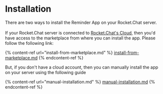 # Installation

There are two ways to install the Reminder App on your Rocket.Chat server.\
\
If your Rocket.Chat server is connected to [Rocket.Chat's Cloud](https://docs.rocket.chat/rocket.chat-saas/cloud-account), then you'd have access to the marketplace from where you can install the app. Please follow the following link:

{% content-ref url="install-from-marketplace.md" %}
[install-from-marketplace.md](install-from-marketplace.md)
{% endcontent-ref %}

But, if you don't have a cloud account, then you can manually install the app on your server using the following guide

{% content-ref url="manual-installation.md" %}
[manual-installation.md](manual-installation.md)
{% endcontent-ref %}
